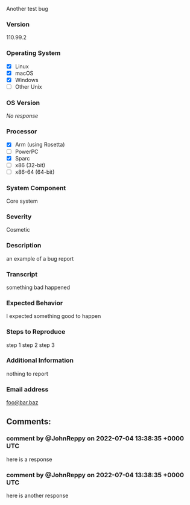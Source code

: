 Another test bug

### Version

110.99.2

### Operating System

- [X] Linux
- [X] macOS
- [X] Windows
- [ ] Other Unix

### OS Version

_No response_

### Processor

- [X] Arm (using Rosetta)
- [ ] PowerPC
- [X] Sparc
- [ ] x86 (32-bit)
- [ ] x86-64 (64-bit)

### System Component

Core system

### Severity

Cosmetic

### Description

an example of a bug report

### Transcript

something bad happened

### Expected Behavior

I expected something good to happen

### Steps to Reproduce

step 1
step 2
step 3

### Additional Information

nothing to report

### Email address

foo@bar.baz

## Comments:

### comment by @JohnReppy on 2022-07-04 13:38:35 +0000 UTC

here is a response

### comment by @JohnReppy on 2022-07-04 13:38:35 +0000 UTC

here is another response


